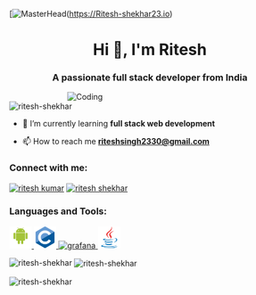 
[![MasterHead](https://1.bp.blogspot.com/-7A4WynwLsMw/XbBpCXG8fHI/AAAAAAAAMt4/uOa1bpLskYgrwGbllhSu2SDj_Mig8SXJQCLcBGAsYHQ/s1600/2000_600px.gif)(https://Ritesh-shekhar23.io)
<h1 align="center">Hi 👋, I'm Ritesh</h1>
<h3 align="center">A passionate full stack developer from India</h3>
<img align="right" alt="Coding" width="400" src="https://cdn.dribbble.com/users/1162077/screenshots/3848914/programmer.gif">
<p align="left"> <img src="https://komarev.com/ghpvc/?username=ritesh-shekhar&label=Profile%20views&color=0e75b6&style=flat" alt="ritesh-shekhar" /> </p>

- 🌱 I’m currently learning **full stack web development**

- 📫 How to reach me **riteshsingh2330@gmail.com**

<h3 align="left">Connect with me:</h3>
<p align="left">
<a href="https://linkedin.com/in/ritesh kumar" target="blank"><img align="center" src="https://raw.githubusercontent.com/rahuldkjain/github-profile-readme-generator/master/src/images/icons/Social/linked-in-alt.svg" alt="ritesh kumar" height="30" width="40" /></a>
<a href="https://fb.com/ritesh shekhar" target="blank"><img align="center" src="https://raw.githubusercontent.com/rahuldkjain/github-profile-readme-generator/master/src/images/icons/Social/facebook.svg" alt="ritesh shekhar" height="30" width="40" /></a>
</p>

<h3 align="left">Languages and Tools:</h3>
<p align="left"> <a href="https://developer.android.com" target="_blank" rel="noreferrer"> <img src="https://raw.githubusercontent.com/devicons/devicon/master/icons/android/android-original-wordmark.svg" alt="android" width="40" height="40"/> </a> <a href="https://www.cprogramming.com/" target="_blank" rel="noreferrer"> <img src="https://raw.githubusercontent.com/devicons/devicon/master/icons/c/c-original.svg" alt="c" width="40" height="40"/> </a> <a href="https://grafana.com" target="_blank" rel="noreferrer"> <img src="https://www.vectorlogo.zone/logos/grafana/grafana-icon.svg" alt="grafana" width="40" height="40"/> </a> <a href="https://www.java.com" target="_blank" rel="noreferrer"> <img src="https://raw.githubusercontent.com/devicons/devicon/master/icons/java/java-original.svg" alt="java" width="40" height="40"/> </a> </p>

<p><img align="left" src="https://github-readme-stats.vercel.app/api/top-langs?username=ritesh-shekhar&show_icons=true&locale=en&layout=compact" alt="ritesh-shekhar" /></p>

<p>&nbsp;<img align="center" src="https://github-readme-stats.vercel.app/api?username=ritesh-shekhar&show_icons=true&locale=en" alt="ritesh-shekhar" /></p>

<p><img align="center" src="https://github-readme-streak-stats.herokuapp.com/?user=ritesh-shekhar&" alt="ritesh-shekhar" /></p>

